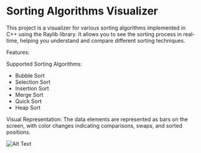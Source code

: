 # Sorting Algorithms Visualizer

This project is a visualizer for various sorting algorithms implemented in C++ using the Raylib library. It allows you to see the sorting process in real-time, helping you understand and compare different sorting techniques.

Features:

Supported Sorting Algorithms: 

- Bubble Sort
- Selection Sort
- Insertion Sort
- Merge Sort
- Quick Sort
- Heap Sort

Visual Representation: The data elements are represented as bars on the screen, with color changes indicating comparisons, swaps, and sorted positions.


![Alt Text](Screenshot2024-07-07153755.png)
